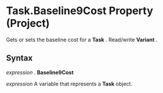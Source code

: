 
# Task.Baseline9Cost Property (Project)

Gets or sets the baseline cost for a  **Task** . Read/write **Variant** .


## Syntax

 _expression_ . **Baseline9Cost**

 _expression_ A variable that represents a **Task** object.

